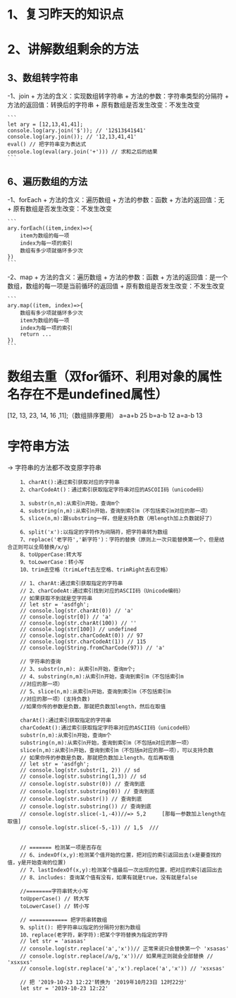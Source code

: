 # 1、复习昨天的知识点
# 2、讲解数组剩余的方法

## 3、数组转字符串
-1、join
    + 方法的含义：实现数组转字符串
    + 方法的参数：字符串类型的分隔符
    + 方法的返回值：转换后的字符串
    + 原有数组是否发生改变：不发生改变


    ```
    let ary = [12,13,41,41];
    console.log(ary.join('$')); // '12$13$41$41'
    console.log(ary.join()); // '12,13,41,41'
    eval() // 把字符串变为表达式
    console.log(eval(ary.join('+'))) // 求和之后的结果
    ```
## 6、遍历数组的方法
-1、forEach
    + 方法的含义：遍历数组
    + 方法的参数：函数
    + 方法的返回值：无
    + 原有数组是否发生改变：不发生改变

    ```
    ary.forEach((item,index)=>{
        item为数组的每一项
        index为每一项的索引
        数组有多少项就循环多少次
    })
    ```
-2、map
    + 方法的含义：遍历数组
    + 方法的参数：函数
    + 方法的返回值：是一个数组，数组的每一项是当前循环的返回值
    + 原有数组是否发生改变：不发生改变

    ```
    ary.map((item, index)=>{
        数组有多少项就循环多少次
        item为数组的每一项
        index为每一项的索引
        return ... 
    })
    ```

# 数组去重（双for循环、利用对象的属性名存在不是undefined属性）

[12, 13, 23, 14, 16 ,11];（数组排序要用）
   a=a+b 25
   b=a-b 12
   a=a-b 13

# 字符串方法
->  字符串的方法都不改变原字符串

        1、charAt():通过索引获取对应的字符串
        2、charCodeAt()：通过索引获取指定字符串对应的ASCOII码（unicode码）

        3、substr(n,m):从索引n开始，查询m个
        4、substring(n,m):从索引n开始，查询到索引m（不包括索引m对应的那一项）
        5、slice(n,m):跟substring一样，但是支持负数（用length加上负数就好了）

        6、split('x'):以指定的字符作为间隔符，把字符串转为数组
        7、replace('老字符','新字符')：字符的替换（原则上一次只能替换第一个，但是结合正则可以全局替换/x/g）
        8、toUpperCase:转大写
        9、toLowerCase：转小写
        10、trim去空格（trimLeft去左空格、trimRight去右空格）

```
    // 1、charAt:通过索引获取指定的字符串
    // 2、charCodeAt:通过索引找到对应的ASCII码（Unicode编码）
    // 如果获取不到就是空字符串
    // let str = 'asdfgh';
    // console.log(str.charAt(0)) // 'a'
    // console.log(str[0]) // 'a'
    // console.log(str.charAt(100)) // ''
    // console.log(str[100]) // undefined
    // console.log(str.charCodeAt(0)) // 97
    // console.log(str.charCodeAt(1)) // 115
    // console.log(String.fromCharCode(97)) // 'a'

    // 字符串的查询
    // 3、substr(n,m): 从索引n开始，查询m个;
    // 4、substring(n,m):从索引n开始，查询到索引m（不包括索引m
    //对应的那一项）
    // 5、slice(n,m):从索引n开始，查询到索引m（不包括索引m
    //对应的那一项）(支持负数)
    //如果你传的参数是负数，那就把负数加length，然后在取值

    charAt():通过索引获取指定的字符串
    charCodeAt():通过索引获取指定字符串对应的ASCII码（unicode码）
    substr(n,m):从索引n开始，查询m个
    substring(n,m):从索引n开始，查询到索引m（不包括m对应的那一项）
    slice(n,m):从索引n开始，查询到索引m（不包括m对应的那一项），可以支持负数
    // 如果你传的参数是负数，那就把负数加上length，在后再取值
    // let str = 'asdfgh';
    // console.log(str.substr(1, 2)) // sd
    // console.log(str.substring(1,3)) // sd
    // console.log(str.substr(0)) // 查询到底
    // console.log(str.substring(0)) // 查询到底
    // console.log(str.substr()) // 查询到底
    // console.log(str.substring()) // 查询到底
    // console.log(str.slice(-1,-4))//=> 5,2     [那每一参数加上length在取值]
    // console.log(str.slice(-5,-1)) // 1,5  /// 

    
    // ======= 检测某一项是否存在
    // 6、indexOf(x,y):检测某个值开始的位置，把对应的索引返回出去(x是要查找的值，y是开始查询的位置)
    // 7、lastIndexOf(x,y):检测某个值最后一次出现的位置，把对应的索引返回出去
    // 8、includes: 查询某个值有没有，如果有就是true，没有就是false

    //========字符串转大小写
    toUpperCase() // 转大写
    toLowerCase() // 转小写

    // ============ 把字符串转数组
    9、split(): 把字符串以指定的分隔符分割为数组
    10、replace(老字符，新字符):把某个字符替换为指定的字符
    // let str = 'asasas'
    // console.log(str.replace('a','x'))// 正常来说只会替换第一个 'xsasas'
    // console.log(str.replace(/a/g,'x'))// 如果用正则就会全部替换 // 'xsxsxs'
    // console.log(str.replace('a','x').replace('a','x')) // 'xsxsas'

    // 把 '2019-10-23 12:22'转换为 '2019年10月23日 12时22分'
    let str = '2019-10-23 12:22'
```